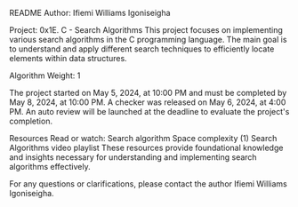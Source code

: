 README
Author: Ifiemi Williams Igoniseigha

Project: 0x1E. C - Search Algorithms
This project focuses on implementing various search algorithms in the C programming language. The main goal is to understand and apply different search techniques to efficiently locate elements within data structures.

Algorithm
Weight: 1

The project started on May 5, 2024, at 10:00 PM and must be completed by May 8, 2024, at 10:00 PM. A checker was released on May 6, 2024, at 4:00 PM. An auto review will be launched at the deadline to evaluate the project's completion.

Resources
Read or watch:
Search algorithm
Space complexity (1)
Search Algorithms video playlist
These resources provide foundational knowledge and insights necessary for understanding and implementing search algorithms effectively.

For any questions or clarifications, please contact the author Ifiemi Williams Igoniseigha.
